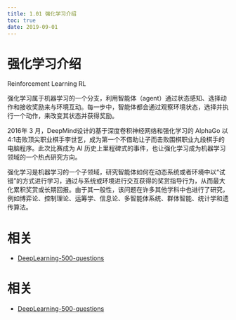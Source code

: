 ```yaml
---
title: 1.01 强化学习介绍
toc: true
date: 2019-09-01
---
```

# 强化学习介绍

Reinforcement Learning RL

强化学习属于机器学习的一个分支，利用智能体（agent）通过状态感知、选择动作和接收奖励来与环境互动。每一步中，智能体都会通过观察环境状态，选择并执行一个动作，来改变其状态并获得奖励。


2016年 3 月，DeepMind设计的基于深度卷积神经网络和强化学习的 AlphaGo 以 4:1击败顶尖职业棋手李世乭，成为第一个不借助让子而击败围棋职业九段棋手的电脑程序。此次比赛成为 AI 历史上里程碑式的事件，也让强化学习成为机器学习领域的一个热点研究方向。

强化学习是机器学习的一个子领域，研究智能体如何在动态系统或者环境中以“试错”的方式进行学习，通过与系统或环境进行交互获得的奖赏指导行为，从而最大化累积奖赏或长期回报。由于其一般性，该问题在许多其他学科中也进行了研究，例如博弈论、控制理论、运筹学、信息论、多智能体系统、群体智能、统计学和遗传算法。









# 相关

- [DeepLearning-500-questions](https://github.com/scutan90/DeepLearning-500-questions)





# 相关

- [DeepLearning-500-questions](https://github.com/scutan90/DeepLearning-500-questions)
